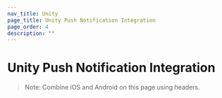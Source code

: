 ```yaml
---
nav_title: Unity
page_title: Unity Push Notification Integration
page_order: 4
description: ""
---
```


# Unity Push Notification Integration

> Note: Combine iOS and Android on this page using headers.